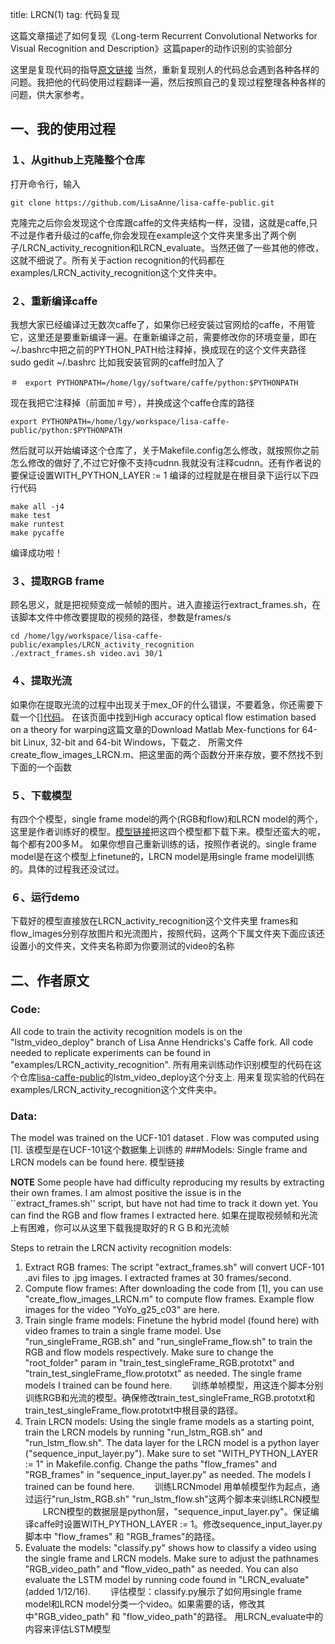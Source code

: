 title: LRCN(1)
tag: 代码复现

这篇文章描述了如何复现《Long-term Recurrent Convolutional Networks for Visual Recognition and Description》这篇paper的动作识别的实验部分
<!--more-->
这里是复现代码的指导[原文链接](https://people.eecs.berkeley.edu/~lisa_anne/LRCN_video])
当然，重新复现别人的代码总会遇到各种各样的问题。我把他的代码使用过程翻译一遍，然后按照自己的复现过程整理各种各样的问题，供大家参考。


## 一、我的使用过程
### １、从github上克隆整个仓库
打开命令行，输入
```
git clone https://github.com/LisaAnne/lisa-caffe-public.git
```
克隆完之后你会发现这个仓库跟caffe的文件夹结构一样，没错，这就是caffe,只不过是作者升级过的caffe,你会发现在example这个文件夹里多出了两个例子/LRCN_activity_recognition和LRCN_evaluate。当然还做了一些其他的修改，这就不细说了。所有关于action recognition的代码都在examples/LRCN_activity_recognition这个文件夹中。

### ２、重新编译caffe
我想大家已经编译过无数次caffe了，如果你已经安装过官网给的caffe，不用管它，这里还是要重新编译一遍。在重新编译之前，需要修改你的环境变量，即在~/.bashrc中把之前的PYTHON_PATH给注释掉，换成现在的这个文件夹路径
sudo gedit ~/.bashrc
比如我安装官网的caffe时加入了

```
＃　export PYTHONPATH=/home/lgy/software/caffe/python:$PYTHONPATH
```
现在我把它注释掉（前面加＃号），并换成这个caffe仓库的路径

```
export PYTHONPATH=/home/lgy/workspace/lisa-caffe-public/python:$PYTHONPATH
```
然后就可以开始编译这个仓库了，关于Makefile.config怎么修改，就按照你之前怎么修改的做好了,不过它好像不支持cudnn.我就没有注释cudnn。还有作者说的要保证设置WITH_PYTHON_LAYER := 1
编译的过程就是在根目录下运行以下四行代码

```
make all -j4
make test
make runtest
make pycaffe
```
编译成功啦！
### ３、提取RGB frame
顾名思义，就是把视频变成一帧帧的图片。进入直接运行extract_frames.sh，在该脚本文件中修改要提取的视频的路径，参数是frames/s

```
cd /home/lgy/workspace/lisa-caffe-public/examples/LRCN_activity_recognition
./extract_frames.sh video.avi 30/1
```

### ４、提取光流
如果你在提取光流的过程中出现关于mex_OF的什么错误，不要着急，你还需要下载一个[][代码](https://lmb.informatik.uni-freiburg.de/resources/software.php)。
在该页面中找到High accuracy optical flow estimation based on a theory for warping这篇文章的Download Matlab Mex-functions for 64-bit Linux, 32-bit and 64-bit Windows，下载之．
所需文件 create_flow_images_LRCN.m、把这里面的两个函数分开来存放，要不然找不到下面的一个函数 


###  ５、下载模型
有四个个模型，single frame model的两个(RGB和flow)和LRCN model的两个，这里是作者训练好的模型。[模型链接](https://people.eecs.berkeley.edu/~lisa_anne/LRCN_video_weights.html)把这四个模型都下载下来。模型还蛮大的呢，每个都有200多Ｍ。
如果你想自己重新训练的话，按照作者说的。single frame model是在这个模型上finetune的，LRCN model是用single frame model训练的。具体的过程我还没试过。
### ６、运行demo
下载好的模型直接放在LRCN_activity_recognition这个文件夹里
frames和flow_images分别存放图片和光流图片，按照代码，这两个下属文件夹下面应该还设置小的文件夹，文件夹名称即为你要测试的video的名称



##  二、作者原文
### Code:
 All code to train the activity recognition models is on the "lstm_video_deploy" branch of Lisa Anne Hendricks's Caffe fork. All code needed to replicate experiments can be found in "examples/LRCN_activity_recognition". 
所有用来训练动作识别模型的代码在这个仓库[lisa-caffe-public](https://github.com/LisaAnne/lisa-caffe-public)的lstm_video_deploy这个分支上.
用来复现实验的代码在examples/LRCN_activity_recognition这个文件夹中。

### Data:
 The model was trained on the UCF-101 dataset . Flow was computed using [1]. 
该模型是在UCF-101这个数据集上训练的
###Models:
 Single frame and LRCN models can be found here. 
模型链接

**NOTE** 
Some people have had difficulty reproducing my results by extracting their own frames. I am almost positive the issue is in the ``extract_frames.sh'' script, but have not had time to track it down yet. You can find the RGB and flow frames I extracted here. 
如果在提取视频帧和光流上有困难，你可以从这里下载我提取好的ＲＧＢ和光流帧

Steps to retrain the LRCN activity recognition models: 
1. Extract RGB frames: The script "extract_frames.sh" will convert UCF-101 .avi files to .jpg images. I extracted frames at 30 frames/second. 
2. Compute flow frames: After downloading the code from [1], you can use "create_flow_images_LRCN.m" to compute flow frames. Example flow images for the video "YoYo_g25_c03" are here. 
3. Train single frame models: Finetune the hybrid model (found here) with video frames to train a single frame model. Use "run_singleFrame_RGB.sh" and "run_singleFrame_flow.sh" to train the RGB and flow models respectively. Make sure to change the "root_folder" param in "train_test_singleFrame_RGB.prototxt" and "train_test_singleFrame_flow.prototxt" as needed. The single frame models I trained can be found here. 
　　训练单帧模型，用这连个脚本分别训练RGB和光流的模型。确保修改train_test_singleFrame_RGB.prototxt和train_test_singleFrame_flow.prototxt中根目录的路径。
4. Train LRCN models: Using the single frame models as a starting point, train the LRCN models by running "run_lstm_RGB.sh" and "run_lstm_flow.sh". The data layer for the LRCN model is a python layer ("sequence_input_layer.py"). Make sure to set "WITH_PYTHON_LAYER := 1" in Makefile.config. Change the paths "flow_frames" and "RGB_frames" in "sequence_input_layer.py" as needed. The models I trained can be found here. 
　　训练LRCNmodel 用单帧模型作为起点，通过运行"run_lstm_RGB.sh" "run_lstm_flow.sh"这两个脚本来训练LRCN模型
　　LRCN模型的数据层是python层，"sequence_input_layer.py"。保证编译caffe时设置WITH_PYTHON_LAYER := 1。修改sequence_input_layer.py脚本中 "flow_frames" 和 "RGB_frames"的路径。
5. Evaluate the models: "classify.py" shows how to classify a video using the single frame and LRCN models. Make sure to adjust the pathnames "RGB_video_path" and "flow_video_path" as needed. You can also evaluate the LSTM model by running code found in "LRCN_evaluate" (added 1/12/16). 
　　评估模型：classify.py展示了如何用single frame model和LRCN model分类一个video。如果需要的话，修改其中"RGB_video_path" 和 "flow_video_path"的路径。
用LRCN_evaluate中的内容来评估LSTM模型

